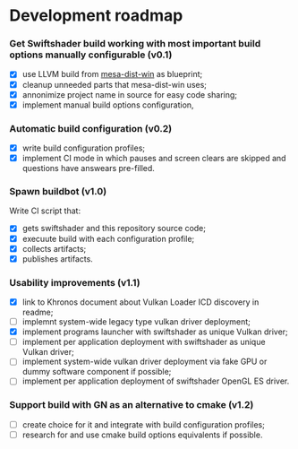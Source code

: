 # Development roadmap
### Get Swiftshader build working with most important build options manually configurable (v0.1)
- [x] use LLVM build from [mesa-dist-win](https://github.com/pal1000/mesa-dist-win) as blueprint;
- [x] cleanup unneeded parts that mesa-dist-win uses;
- [x] annonimize project name in source for easy code sharing;
- [x] implement manual build options configuration,
### Automatic build configuration (v0.2)
- [x] write build configuration profiles;
- [x] implement CI mode in which pauses and screen clears are skipped and questions have answears pre-filled.
### Spawn buildbot (v1.0)
Write CI script that:
- [x] gets swiftshader and this repository source code;
- [x] execuute build with each configuration profile;
- [x] collects artifacts;
- [x] publishes artifacts.
### Usability improvements (v1.1)
- [x] link to Khronos document about Vulkan Loader ICD discovery in readme;
- [ ] implemnt system-wide legacy type vulkan driver deployment;
- [x] implement programs launcher with swiftshader as unique Vulkan driver;
- [ ] implement per application deployment with swiftshader as unique Vulkan driver;
- [ ] implement system-wide vulkan driver deployment via fake GPU or dummy software component if possible;
- [ ] implement per application deployment of swiftshader OpenGL ES driver.
### Support build with GN as an alternative to cmake (v1.2)
- [ ] create choice for it and integrate with build configuration profiles;
- [ ] research for and use cmake build options equivalents if possible.

